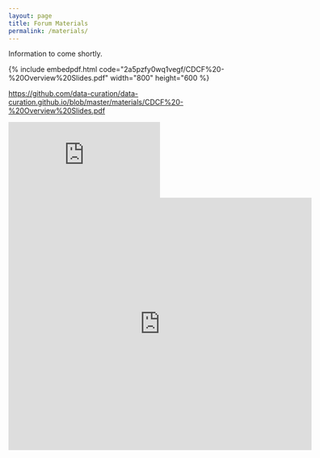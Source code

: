 ```yaml
---
layout: page
title: Forum Materials
permalink: /materials/
---
```


Information to come shortly.

{% include embedpdf.html code="2a5pzfy0wq1vegf/CDCF%20-%20Overview%20Slides.pdf" width="800" height="600 %}


https://github.com/data-curation/data-curation.github.io/blob/master/materials/CDCF%20-%20Overview%20Slides.pdf

<html>
<embed src="https://github.com/data-curation/data-curation.github.io/blob/master/materials/CDCF%20-%20Overview%20Slides.pdf" type="application/pdf" />
<html/>
  
<embed src="https://github.com/data-curation/data-curation.github.io/blob/master/materials/CDCF%20-%20Overview%20Slides.pdf" width="600px" height="500px" />
